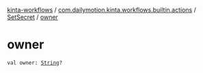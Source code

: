 [kinta-workflows](../../index.md) / [com.dailymotion.kinta.workflows.builtin.actions](../index.md) / [SetSecret](index.md) / [owner](./owner.md)

# owner

`val owner: `[`String`](https://kotlinlang.org/api/latest/jvm/stdlib/kotlin/-string/index.html)`?`